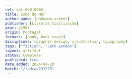```yaml
---
ref: sol-030-0265
title: Lobo do Mar
author_name: [unknown author]
publisher: [Livraria Civilização]
year: y1967
origin: Portugal
formats: [book, book-cover]
disciplines: [graphic-design, illustration, typography]
tags: ["fiction", "Jack London"]
layout: artifact
status: Complete
published: true
date_added: 2024-04-20
batch: "/ladra/231223"
---
```

